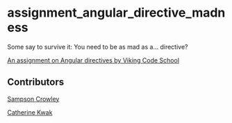 # assignment_angular_directive_madness
Some say to survive it: You need to be as mad as a... directive?


[An assignment on Angular directives by Viking Code School](http://www.vikingcodeschool.com/)

## Contributors

[Sampson Crowley](https://github.com/SampsonCrowley)

[Catherine Kwak](https://github.com/khopsickle)
